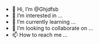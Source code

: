 - 👋 Hi, I’m @Ghjdfsb
- 👀 I’m interested in ...
- 🌱 I’m currently learning ...
- 💞️ I’m looking to collaborate on ...
- 📫 How to reach me ...

<!---
Ghjdfsb/Ghjdfsb is a ✨ special ✨ repository because its `README.md` (this file) appears on your GitHub profile.
You can click the Preview link to take a look at your changes.
--->
